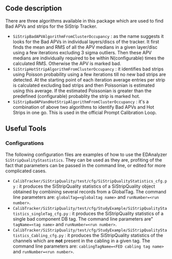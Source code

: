 ## Code description 
There are three algorithms available in this package which are used to find Bad APVs and strips for the SiStrip Tracker.
* `SiStripBadAPVAlgorithmFromClusterOccupancy` : as the name suggests it looks for the Bad APVs in individual layers/discs of the tracker. It first finds the mean and RMS of all the APV medians in a given layer/disc using a few iterations excluding 3 sigma outliers. Then these APV medians are individually required to be within N(configurable) times the calculated RMS. Otherwise the APV is marked bad. 
* `SiStripHotStripAlgorithmFromClusterOccupancy` : it identifies bad strips using Poisson probability using a few iterations till no new bad strips are detected. At the starting point of each iteration average entries per strip is calculated excluding bad strips and then Poissonian is estimated using this average. If the estimated Poissonian is greater than the predefined (configurable) probablity the strip is marked hot. 
* `SiStripBadAPVandHotStripAlgorithmFromClusterOccupancy` : it's a combination of above two algorithms to identify Bad APVs and Hot Strips in one go. This is used in the official Prompt Calibration Loop.

## Useful Tools
### Configurations
The following configuration files are examples of how to use the EDAnalyzer `SiStripQualityStastistics`. They can be used as they are, profiting of the fact that parameters can be passed in the command line, or edited for more complicated cases.
* `CalibTracker/SiStripQuality/test/cfg/SiStripQualityStatistics_cfg.py` : it produces the SiStripQuality statistics of a SiStripQuality object obtained by combining several records from a GlobalTag. The command line parameters are: `globalTag=<globaltag name>` and `runNumber=<run number>`.
* `CalibTracker/SiStripQuality/test/cfg/StudyExample/SiStripQualityStatistics_singleTag_cfg.py` : it produces the SiStripQuality statistics of a single bad component DB tag. The command line parameters are" `tagName=<tag name>` and `runNumber=<run number>`.
* `CalibTracker/SiStripQuality/test/cfg/StudyExample/SiStripQualityStatistics_Cabling_cfg.py` : it produces the SiStripQuality statistics of the channels which are **not** present in the cabling in a given tag. The command line parameters are: `cablingTagName=<FED cabling tag name>` and `runNumber=<run number>`.
